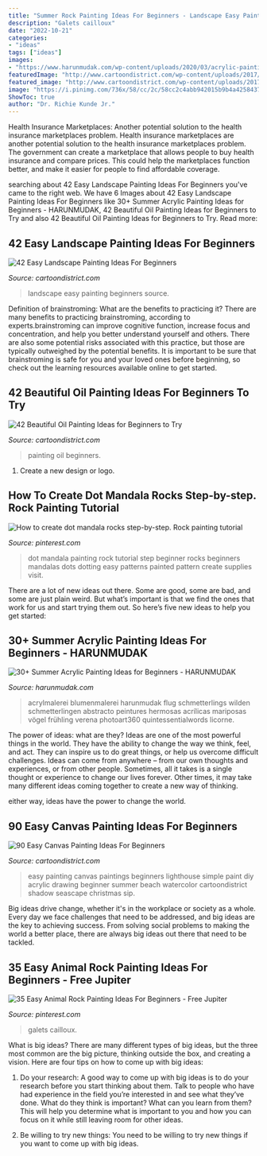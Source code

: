 ```yaml
---
title: "Summer Rock Painting Ideas For Beginners - Landscape Easy Painting Beginners Source"
description: "Galets cailloux"
date: "2022-10-21"
categories:
- "ideas"
tags: ["ideas"]
images:
- "https://www.harunmudak.com/wp-content/uploads/2020/03/acrylic-painting-for-beginners-easy-20.jpg"
featuredImage: "http://www.cartoondistrict.com/wp-content/uploads/2017/12/Beautiful-Oil-Painting-Ideas-for-Beginners36.jpg"
featured_image: "http://www.cartoondistrict.com/wp-content/uploads/2017/06/Easy-Canvas-Painting-Ideas-For-Beginners0141.jpg"
image: "https://i.pinimg.com/736x/58/cc/2c/58cc2c4abb942015b9b4a4258437f37e.jpg"
ShowToc: true
author: "Dr. Richie Kunde Jr."
---
```



Health Insurance Marketplaces: Another potential solution to the health insurance marketplaces problem.
Health insurance marketplaces are another potential solution to the health insurance marketplaces problem. The government can create a marketplace that allows people to buy health insurance and compare prices. This could help the marketplaces function better, and make it easier for people to find affordable coverage.

	

		
searching about 42 Easy Landscape Painting Ideas For Beginners you've came to the right web. We have 6 Images about 42 Easy Landscape Painting Ideas For Beginners like 30+ Summer Acrylic Painting Ideas for Beginners - HARUNMUDAK, 42 Beautiful Oil Painting Ideas for Beginners to Try and also 42 Beautiful Oil Painting Ideas for Beginners to Try. Read more:
		
    
## 42 Easy Landscape Painting Ideas For Beginners

<img loading=lazy src="http://www.cartoondistrict.com/wp-content/uploads/2017/07/Easy-Landscape-Painting-Ideas-For-Beginners-13.jpg" onerror="this.onerror=null;this.src='https://tse4.mm.bing.net/th?id=OIP.mskLUBdjNL9BHzCQjKp8xAHaKM&amp;pid=15.1';" alt="42 Easy Landscape Painting Ideas For Beginners">

_Source: cartoondistrict.com_

>landscape easy painting beginners source. 

	

Definition of brainstroming: What are the benefits to practicing it?
There are many benefits to practicing brainstroming, according to experts.brainstroming can improve cognitive function, increase focus and concentration, and help you better understand yourself and others. There are also some potential risks associated with this practice, but those are typically outweighed by the potential benefits. It is important to be sure that brainstroming is safe for you and your loved ones before beginning, so check out the learning resources available online to get started.

    
## 42 Beautiful Oil Painting Ideas For Beginners To Try

<img loading=lazy src="http://www.cartoondistrict.com/wp-content/uploads/2017/12/Beautiful-Oil-Painting-Ideas-for-Beginners36.jpg" onerror="this.onerror=null;this.src='https://tse3.mm.bing.net/th?id=OIP.pgJvFJ3ArifHLmwEhnjEiwHaKK&amp;pid=15.1';" alt="42 Beautiful Oil Painting Ideas for Beginners to Try">

_Source: cartoondistrict.com_

>painting oil beginners. 

	

1. Create a new design or logo.

    
## How To Create Dot Mandala Rocks Step-by-step. Rock Painting Tutorial

<img loading=lazy src="https://i.pinimg.com/736x/80/fb/65/80fb657fbb4ff77ef71342907af931ff.jpg" onerror="this.onerror=null;this.src='https://tse3.mm.bing.net/th?id=OIP.CrYjFm4Png7GYRYoQOxaDgHaHa&amp;pid=15.1';" alt="How to create dot mandala rocks step-by-step. Rock painting tutorial">

_Source: pinterest.com_

>dot mandala painting rock tutorial step beginner rocks beginners mandalas dots dotting easy patterns painted pattern create supplies visit. 

	

There are a lot of new ideas out there. Some are good, some are bad, and some are just plain weird. But what’s important is that we find the ones that work for us and start trying them out. So here’s five new ideas to help you get started: 

    
## 30+ Summer Acrylic Painting Ideas For Beginners - HARUNMUDAK

<img loading=lazy src="https://www.harunmudak.com/wp-content/uploads/2020/03/acrylic-painting-for-beginners-easy-20.jpg" onerror="this.onerror=null;this.src='https://tse2.mm.bing.net/th?id=OIP.CBuE26GD79tSXNFbiha6rQHaJ3&amp;pid=15.1';" alt="30+ Summer Acrylic Painting Ideas for Beginners - HARUNMUDAK">

_Source: harunmudak.com_

>acrylmalerei blumenmalerei harunmudak flug schmetterlings wilden schmetterlingen abstracto peintures hermosas acrílicas mariposas vögel frühling verena photoart360 quintessentialwords licorne. 

	

The power of ideas: what are they?
Ideas are one of the most powerful things in the world. They have the ability to change the way we think, feel, and act. They can inspire us to do great things, or help us overcome difficult challenges.
Ideas can come from anywhere – from our own thoughts and experiences, or from other people. Sometimes, all it takes is a single thought or experience to change our lives forever. Other times, it may take many different ideas coming together to create a new way of thinking.

 either way, ideas have the power to change the world.

    
## 90 Easy Canvas Painting Ideas For Beginners

<img loading=lazy src="http://www.cartoondistrict.com/wp-content/uploads/2017/06/Easy-Canvas-Painting-Ideas-For-Beginners0141.jpg" onerror="this.onerror=null;this.src='https://tse1.mm.bing.net/th?id=OIP.5KI5GjTlyonf0xcpFxHE0QHaJZ&amp;pid=15.1';" alt="90 Easy Canvas Painting Ideas For Beginners">

_Source: cartoondistrict.com_

>easy painting canvas paintings beginners lighthouse simple paint diy acrylic drawing beginner summer beach watercolor cartoondistrict shadow seascape christmas sip. 

	

Big ideas drive change, whether it's in the workplace or society as a whole. Every day we face challenges that need to be addressed, and big ideas are the key to achieving success. From solving social problems to making the world a better place, there are always big ideas out there that need to be tackled.

    
## 35 Easy Animal Rock Painting Ideas For Beginners - Free Jupiter

<img loading=lazy src="https://i.pinimg.com/736x/58/cc/2c/58cc2c4abb942015b9b4a4258437f37e.jpg" onerror="this.onerror=null;this.src='https://tse4.mm.bing.net/th?id=OIP.POxCaVWOj0aiEIsMbod3rQHaJ4&amp;pid=15.1';" alt="35 Easy Animal Rock Painting Ideas For Beginners - Free Jupiter">

_Source: pinterest.com_

>galets cailloux. 

	

What is big ideas?
There are many different types of big ideas, but the three most common are the big picture, thinking outside the box, and creating a vision. Here are four tips on how to come up with big ideas:
1. Do your research: A good way to come up with big ideas is to do your research before you start thinking about them. Talk to people who have had experience in the field you’re interested in and see what they’ve done. What do they think is important? What can you learn from them? This will help you determine what is important to you and how you can focus on it while still leaving room for other ideas.

2. Be willing to try new things: You need to be willing to try new things if you want to come up with big ideas.

